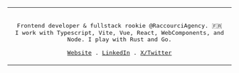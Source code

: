 <div style="width:100%, display:flex; justify-content:center;">
<table style="margin-inline:auto;">
  <tr>
  <td>
<p align="center">
  <samp>
    <br/>
    Frontend developer & fullstack rookie @RaccourciAgency. 🇫🇷<br/>
    I work with Typescript, Vite, Vue, React, WebComponents, and Node. I play with Rust and Go. <br/>
    <br/>
    <a href="https://www.xavhm.foo" target="_blank" rel="noopener noreferer">Website</a> .
    <a href="https://www.linkedin.com/in/xavhm/" target="_blank" rel="noopener noreferer">LinkedIn</a> .
    <a href="https://x.com/_xavhm" target="_blank" rel="noopener noreferer">X/Twitter</a>
  </samp>
</p>
</td>
</tr>
</table>
</div>
